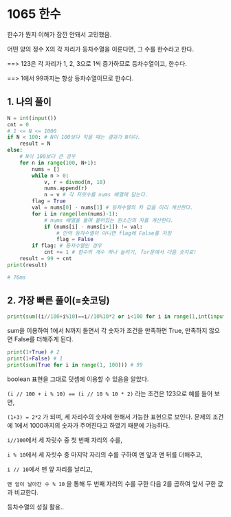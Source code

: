 # 1065 한수

한수가 뭔지 이해가 잠깐 안돼서 고민했음.

어떤 양의 정수 X의 각 자리가 등차수열을 이룬다면, 그 수를 한수라고 한다.

==> 123은 각 자리가 1, 2, 3으로 1씩 증가하므로 등차수열이고, 한수다.

==> 1에서 99까지는 항상 등차수열이므로 한수다.

## 1. 나의 풀이

```python
N = int(input())
cnt = 0
# 1 <= N <= 1000
if N < 100: # N이 100보다 작을 때는 결과가 N이다.
    result = N
else:
    # N이 100보다 큰 경우
    for n in range(100, N+1):
        nums = []
        while n > 0:
            v, r = divmod(n, 10)
            nums.append(r)
            n = v # 각 자릿수를 nums 배열에 담는다.
        flag = True
        val = nums[0] - nums[1] # 등차수열의 차 값을 미리 계산한다.
        for i in range(len(nums)-1):
            # nums 배열을 돌며 붙어있는 원소간의 차를 계산한다.
            if (nums[i] - nums[i+1]) != val:
                # 만약 등차수열이 아니면 flag에 False를 저장
                flag = False
        if flag: # 등차수열인 경우
            cnt += 1 # 한수의 개수 하나 늘리기, for문에서 다음 숫자로!
    result = 99 + cnt
print(result)

# 76ms
```



## 2. 가장 빠른 풀이(=숏코딩)

```python
print(sum((i//100+i%10)==i//10%10*2 or i<100 for i in range(1,int(input())+1)))
```

sum을 이용하여 1에서 N까지 돌면서 각 숫자가 조건을 만족하면 True, 만족하지 않으면 False를 더해주게 된다.

```python
print(1+True) # 2
print(1+False) # 1
print(sum(True for i in range(1, 100))) # 99
```

boolean 표현을 그대로 덧셈에 이용할 수 있음을 알았다.



`(i // 100 + i % 10) == (i // 10 % 10 * 2)` 라는 조건은 123으로 예를 들어 보면,

`(1+3) = 2*2` 가 되며, 세 자리수의 숫자에 한해서 가능한 표현으로 보인다. 문제의 조건에 1에서 1000까지의 숫자가 주어진다고 하였기 때문에 가능하다.

`i//100`에서 세 자릿수 중 첫 번째 자리의 수를,

`i % 10`에서 세 자릿수 중 마지막 자리의 수를 구하여 맨 앞과 맨 뒤를 더해주고,

`i // 10`에서 맨 앞 자리를 날리고,

`맨 앞이 날아간 수 % 10` 을 통해 두 번째 자리의 수를 구한 다음 2를 곱하여 앞서 구한 값과 비교한다.

등차수열의 성질 활용..